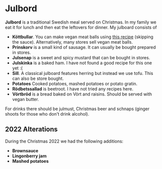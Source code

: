 # Julbord

**Julbord** is a traditional Swedish meal served on Christmas. In my family we
eat it for lunch and then eat the leftovers for dinner. My julboard consists of

- **Köttbullar**. You can make vegan meat balls using
  [this recipe](./kottbollar-med-brunsas.md) (skipping the sauce).
  Alternatively, many stores sell vegan meat balls.
- **Prinskorv** is a small kind of sausage. It can usually be bought prepared in
  stores.
- **Julsenap** is a sweet and spicy mustard that can be bought in stores.
- **Julskinka** is a baked ham. I have not found a good recipe for this one yet
  :(
- **Sill**. A classical julboard features herring but instead we use tofu. This
  can also be store bought.
- **Potatoes** Cooked potatoes, mashed potatoes or potato gratin.
- **Rödbetssallad** is beetroot. I have not tried any recipes here.
- **Vörtbröd** is a bread baked on Vört and raisins. Should be served with vegan
  butter.

For drinks there should be julmust, Christmas beer and schnaps (ginger shoots
for those who don't drink alcohol).

## 2022 Alterations

During the Christmas 2022 we had the following additions:

- **Brownsauce**
- **Lingonberry jam**
- **Mashed potatoes**
